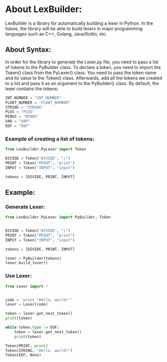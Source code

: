 # About LexBuilder:
LexBuilder is a library for automatically building a lexer in Python. In the future, the library will be able to build lexers in major programming languages such as C++, Golang, Java/Kotlin, etc.

## About Syntax:
In order for the library to generate the Lexer.py file, you need to pass a list of tokens to the PyBuilder class.
To declare a token, you need to import the Token() class from the PyLexer() class. You need to pass the token name and its value to the Token() class. Afterwards, add all the tokens we created to a list and pass it as an argument to the PyBuilder() class. By default, the lexer contains the tokens:

```python
INT_NUMBER = "INT_NUMBER"
FLOAT_NUMBER = "FLOAT_NUMBER"
STRING = "STRING"
PLUS = "PLUS"
MINUS = "MINUS"
VAR = "VAR"
EOF = "EOF"
```
### Example of creating a list of tokens:
```python
from LexBuilder.PyLexer import Token

DIVIDE = Token("DIVIDE", "/")
PRINT = Token("PRINT", "print")
INPUT = Token("INPUT", "input")

tokens = [DIVIDE, PRINT, INPUT]
```
## Example:
### Generate Lexer:
```python
from LexBuilder.PyLexer import PyBuilder, Token


DIVIDE = Token("DIVIDE", "/")
PRINT = Token("PRINT", "print")
INPUT = Token("INPUT", "input")

tokens = [DIVIDE, PRINT, INPUT]

lexer = PyBuilder(tokens)
lexer.build_lexer()
```

### Use Lexer:
```python
from Lexer import *


code = 'print "Hello, world!"'
lexer = Lexer(code)

token = lexer.get_next_token()
print(token)

while token.type != EOF:
    token = lexer.get_next_token()
    print(token)
```

```python
Token(PRINT, print)
Token(STRING, "Hello, world!")
Token(EOF, None)
```
